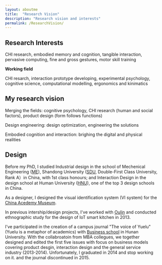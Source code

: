 ```yaml
---
layout: aboutme
title:  "Research Vision"
description: "Research vision and interests"
permalink: /ResearchVision/
---
```


## Research Interests

CHI research, embodied memory and cognition, tangible interaction, pervasive computing, fine and gross gestures, motor skill training

**Working field**

CHI resarch, interaction prototype developing, experimental psychology, cognitive science, computational modelling, ergonomics and kinimatics


## My research vision

Merging the fields: cognitive psychology, CHI research (human and social factors), product design (form follows functions)

Design engineering: design optimization, engineering the solutions

Embodied cognition and interaction: brighing the digital and physical realities

## Design
Before my PhD, I studied Industrial design in the school of Mechenical Engineering ([ME](http://www.mech.sdu.edu.cn/ENGLISH.htm)), Shandong University ([SDU](http://www.sdu.edu.cn), Double-First Class University, Rank A）in China, with 1st class honours; and Interaction Design in the design school at Human University ([HNU](http://design.hnu.edu.cn/Home.htm)), one of the top 3 design schools in China. 

As a designer, I designed the visual identification system (VI system) for the [China Acedemy Museum](http://ylsy.hnu.edu.cn/content.jsp?urltype=news.NewsContentUrl&wbtreeid=1081&wbnewsid=1275).

In previous intership/design projects, I've worked with [Oulin](http://www.oulin.net/product2.html) and conducted ethnographic study for the design of IoT smart kitchen in 2013. 

I've participated in the creation of a campus journal "The voice of Yuelu" (Yuelu is a metaphor of academics) with [Business school](http://ibschool-en.hnu.edu.cn) in Hunan University. With the collabroatoin from MBA collegues, we together designed and edited the first five issues with focus on business models covering product desgin, interaction design and the general service industry (2013-2014). Unfortunately, I graduated in 2014 and stop working on it. and the journal discontinued in 2015.